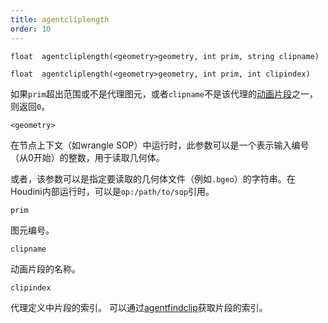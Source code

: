```yaml
---
title: agentcliplength
order: 10
---
```


`float  agentcliplength(<geometry>geometry, int prim, string clipname)`

`float  agentcliplength(<geometry>geometry, int prim, int clipindex)`

如果`prim`超出范围或不是代理图元，或者`clipname`不是该代理的[动画片段](agentclipcatalog.html "返回已为代理图元加载的所有动画片段")之一，则返回`0`。

`<geometry>`

在节点上下文（如wrangle SOP）中运行时，此参数可以是一个表示输入编号（从0开始）的整数，用于读取几何体。

或者，该参数可以是指定要读取的几何体文件（例如`.bgeo`）的字符串。在Houdini内部运行时，可以是`op:/path/to/sop`引用。

`prim`

图元编号。

`clipname`

动画片段的名称。

`clipindex`

代理定义中片段的索引。
可以通过[agentfindclip](agentfindclip.html "查找代理定义中片段的索引")获取片段的索引。